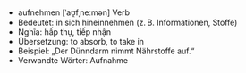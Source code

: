 - aufnehmen [ˈaʊ̯fˌneːmən]	Verb
- Bedeutet: in sich hineinnehmen (z. B. Informationen, Stoffe)
- Nghĩa: hấp thụ, tiếp nhận
- Übersetzung: to absorb, to take in
- Beispiel: „Der Dünndarm nimmt Nährstoffe auf.“
- Verwandte Wörter: Aufnahme